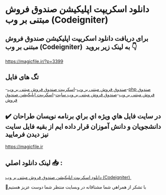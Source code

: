 # دانلود اسکریپت اپلیکیشن صندوق فروش مبتنی بر وب (Codeigniter) 

## برای دریافت دانلود اسکریپت اپلیکیشن صندوق فروش مبتنی بر وب (Codeigniter)  به لینک زیر بروید 👇

https://magicfile.ir/?p=3399

## تگ های فایل

-[صندوق فروش مبتنی بر وب](https://magicfile.ir/product/%d8%a7%d8%b3%da%a9%d8%b1%db%8c%d9%be%d8%aa%d8%a7%d9%be%d9%84%db%8c%da%a9%db%8c%d8%b4%d9%86-%d8%b5%d9%86%d8%af%d9%88%d9%82-%d9%81%d8%b1%d9%88%d8%b4-%d9%85%d8%a8%d8%aa%d9%86%db%8c-%d8%a8%d8%b1-%d9%88%d8%a8-codeigniter/)-[اسکریپت صندوق فروش مبتنی بر وب](https://magicfile.ir/product/%d8%a7%d8%b3%da%a9%d8%b1%db%8c%d9%be%d8%aa%d8%a7%d9%be%d9%84%db%8c%da%a9%db%8c%d8%b4%d9%86-%d8%b5%d9%86%d8%af%d9%88%d9%82-%d9%81%d8%b1%d9%88%d8%b4-%d9%85%d8%a8%d8%aa%d9%86%db%8c-%d8%a8%d8%b1-%d9%88%d8%a8-codeigniter/)-[php صندوق فروش مبتنی بر وب](https://magicfile.ir/product/%d8%a7%d8%b3%da%a9%d8%b1%db%8c%d9%be%d8%aa%d8%a7%d9%be%d9%84%db%8c%da%a9%db%8c%d8%b4%d9%86-%d8%b5%d9%86%d8%af%d9%88%d9%82-%d9%81%d8%b1%d9%88%d8%b4-%d9%85%d8%a8%d8%aa%d9%86%db%8c-%d8%a8%d8%b1-%d9%88%d8%a8-codeigniter/)-[صندوق فروش مبتنی بر وب سایت](https://magicfile.ir/product/%d8%a7%d8%b3%da%a9%d8%b1%db%8c%d9%be%d8%aa%d8%a7%d9%be%d9%84%db%8c%da%a9%db%8c%d8%b4%d9%86-%d8%b5%d9%86%d8%af%d9%88%d9%82-%d9%81%d8%b1%d9%88%d8%b4-%d9%85%d8%a8%d8%aa%d9%86%db%8c-%d8%a8%d8%b1-%d9%88%d8%a8-codeigniter/)-[اسکریپت اپلیکیشن صندوق فروش](https://magicfile.ir/product/%d8%a7%d8%b3%da%a9%d8%b1%db%8c%d9%be%d8%aa%d8%a7%d9%be%d9%84%db%8c%da%a9%db%8c%d8%b4%d9%86-%d8%b5%d9%86%d8%af%d9%88%d9%82-%d9%81%d8%b1%d9%88%d8%b4-%d9%85%d8%a8%d8%aa%d9%86%db%8c-%d8%a8%d8%b1-%d9%88%d8%a8-codeigniter/)

## ✔️ در سايت فايل هاي ويژه اي براي برنامه نويسان طراحان دانشجويان و دانش آموزان قرار داده ايم از بقيه فايل سايت نيز ديدن فرماييد

https://magicfile.ir


## لينک دانلود اصلي 📥 :

[دانلود اسکریپت اپلیکیشن صندوق فروش مبتنی بر وب (Codeigniter) ](https://magicfile.ir/product/%d8%a7%d8%b3%da%a9%d8%b1%db%8c%d9%be%d8%aa%d8%a7%d9%be%d9%84%db%8c%da%a9%db%8c%d8%b4%d9%86-%d8%b5%d9%86%d8%af%d9%88%d9%82-%d9%81%d8%b1%d9%88%d8%b4-%d9%85%d8%a8%d8%aa%d9%86%db%8c-%d8%a8%d8%b1-%d9%88%d8%a8-codeigniter/) 


🙏با تشکر از همراهي شما مشتاقانه در وبسایت منتظر شما دوست عزیز هستیم

